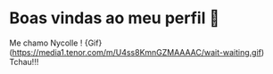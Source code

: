 # Boas vindas ao meu perfil 💙
Me chamo Nycolle
!   {Gif}(https://media1.tenor.com/m/U4ss8KmnGZMAAAAC/wait-waiting.gif)
Tchau!!!

